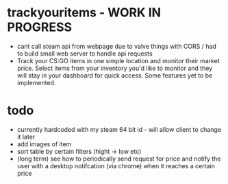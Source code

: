 # trackyouritems - WORK IN PROGRESS
- cant call steam api from webpage due to valve things with CORS / had to build small web server to handle api requests 
- Track your CS:GO items in one simple location and monitor their market price. Select items from your inventory you'd like to monitor and they will stay in your dashboard for quick access. Some features yet to be implemented.
# todo 
- currently hardcoded with my steam 64 bit id - will allow client to change it later
- add images of item
- sort table by certain filters (hight -> low etc)
- (long term) see how to periodically send request for price and notify the user with a desktop notifcation (via chrome) when it reaches a certain price


